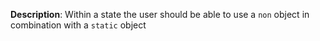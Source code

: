 __Description__: Within a state the user should be able to use a `non` object in combination with a `static` object
